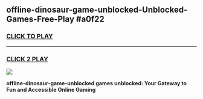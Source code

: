 
## offline-dinosaur-game-unblocked-Unblocked-Games-Free-Play #a0f22
<h3>
<a href="https://us.freeplayer.one?title=offline-dinosaur-game-unblocked&ref=9M">CLICK TO PLAY</a></h3>
<hr>

<h3>
<a href="https://us.freeplayer.one?title=offline-dinosaur-game-unblocked&ref=9M">CLICK 2 PLAY</a>
  
</h3>

<a href="https://us.freeplayer.one?title=offline-dinosaur-game-unblocked&ref=9M"><img src="https://clearcache.store/games.png"></a>


**offline-dinosaur-game-unblocked games unblocked: Your Gateway to Fun and Accessible Online Gaming**
